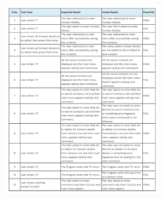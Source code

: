 ![Test Plan](https://github.com/Sumit21adm/M1_ProjectGoal_Phone_Book_Application_Using_C_Programming/blob/f1abd82fdf8e8e3d687928d265d8eabd89a796d1/4_TestPlanAndOutput/TestCasesForPhonebookInC.jpeg)
